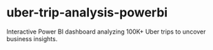 # uber-trip-analysis-powerbi
Interactive Power BI dashboard analyzing 100K+ Uber trips to uncover business insights.
